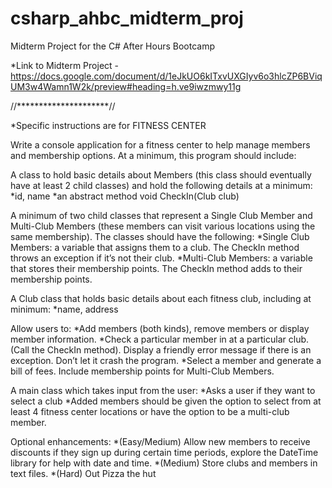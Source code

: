 # csharp_ahbc_midterm_proj
Midterm Project for the C# After Hours Bootcamp

*Link to Midterm Project - https://docs.google.com/document/d/1eJkUO6kITxvUXGIyv6o3hlcZP6BViqUM3w4Wamn1W2k/preview#heading=h.ve9iwzmwy11g

//*********************//

*Specific instructions are for FITNESS CENTER

Write a console application for a fitness center to help manage members and membership options.  At a minimum, this program should include:

A class to hold basic details about Members (this class should eventually have at least 2 child classes) and hold the following details at a minimum:
	*id, name
	*an abstract method void CheckIn(Club club)


A minimum of two child classes that represent a Single Club Member and Multi-Club Members (these members can visit various locations using the same membership). The classes should have the following:
	*Single Club Members: a variable that assigns them to a club. The CheckIn method throws an exception if it’s not their club.
	*Multi-Club Members: a variable that stores their membership points. The CheckIn method adds to their membership points.

A Club class that holds basic details about each fitness club, including at minimum:
	*name, address

Allow users to:
	*Add members (both kinds), remove members or display member information.
	*Check a particular member in at a particular club. (Call the CheckIn method). Display a friendly error message if there is an exception. Don’t let it crash the program.
	*Select a member and generate a bill of fees. Include membership points for Multi-Club Members.

A main class which takes input from the user:
	*Asks a user if they want to select a club
	*Added members should be given the option to select from at least 4 fitness center locations or have the option to be a multi-club member.


Optional enhancements:
	*(Easy/Medium) Allow new members to receive discounts if they sign up during certain time periods, explore the DateTime library for help with date and time.
	*(Medium) Store clubs and members in text files.
	*(Hard) Out Pizza the hut 


